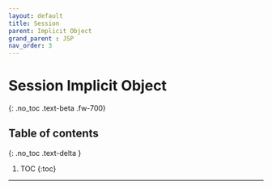 ```yaml
---
layout: default
title: Session
parent: Implicit Object
grand_parent : JSP
nav_order: 3
---
```


# Session Implicit Object
{: .no_toc .text-beta .fw-700}

## Table of contents
{: .no_toc .text-delta }

1. TOC
{:toc}

---
